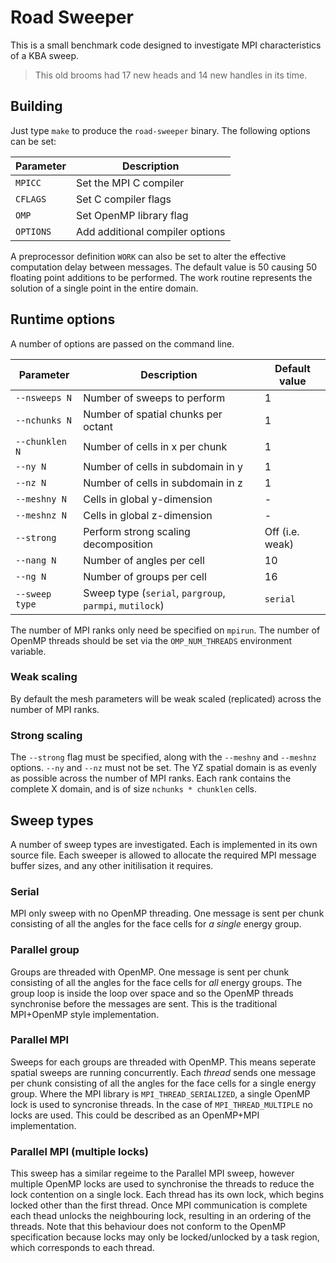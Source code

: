Road Sweeper
============

This is a small benchmark code designed to investigate MPI characteristics of a KBA sweep.

> This old brooms had 17 new heads and 14 new handles in its time.

## Building
Just type `make` to produce the `road-sweeper` binary.
The following options can be set:

| Parameter  | Description                     |
|------------|---------------------------------|
| `MPICC`    | Set the MPI C compiler          |
| `CFLAGS`   | Set C compiler flags            |
| `OMP`      | Set OpenMP library flag         |
| `OPTIONS`  | Add additional compiler options |

A preprocessor definition `WORK` can also be set to alter the effective computation delay between messages.
The default value is 50 causing 50 floating point additions to be performed.
The work routine represents the solution of a single point in the entire domain.

## Runtime options
A number of options are passed on the command line.

| Parameter      | Description                                             | Default value   |
|----------------|---------------------------------------------------------|-----------------|
| `--nsweeps N`  | Number of sweeps to perform                             | 1               |
| `--nchunks N`  | Number of spatial chunks per octant                     | 1               |
| `--chunklen N` | Number of cells in x per chunk                          | 1               |
| `--ny N`       | Number of cells in subdomain in y                       | 1               |
| `--nz N`       | Number of cells in subdomain in z                       | 1               |
| `--meshny N`   | Cells in global y-dimension                             | -               |
| `--meshnz N`   | Cells in global z-dimension                             | -               |
| `--strong`     | Perform strong scaling decomposition                    | Off (i.e. weak) |
| `--nang N`     | Number of angles per cell                               | 10              |
| `--ng N`       | Number of groups per cell                               | 16              |
| `--sweep type` | Sweep type (`serial`, `pargroup`, `parmpi`, `mutilock`) | `serial`        |

The number of MPI ranks only need be specified on `mpirun`.
The number of OpenMP threads should be set via the `OMP_NUM_THREADS` environment variable.

### Weak scaling
By default the mesh parameters will be weak scaled (replicated) across the number of MPI ranks.

### Strong scaling
The `--strong` flag must be specified, along with the `--meshny` and `--meshnz` options.
`--ny` and `--nz` must not be set.
The YZ spatial domain is as evenly as possible across the number of MPI ranks.
Each rank contains the complete X domain, and is of size `nchunks * chunklen` cells.

## Sweep types
A number of sweep types are investigated.
Each is implemented in its own source file.
Each sweeper is allowed to allocate the required MPI message buffer sizes, and any other initilisation it requires.

### Serial
MPI only sweep with no OpenMP threading.
One message is sent per chunk consisting of all the angles for the face cells for *a single* energy group.

### Parallel group
Groups are threaded with OpenMP.
One message is sent per chunk consisting of all the angles for the face cells for *all* energy groups.
The group loop is inside the loop over space and so the OpenMP threads synchronise before the messages are sent.
This is the traditional MPI+OpenMP style implementation.

### Parallel MPI
Sweeps for each groups are threaded with OpenMP.
This means seperate spatial sweeps are running concurrently.
Each *thread* sends one message per chunk consisting of all the angles for the face cells for a single energy group.
Where the MPI library is `MPI_THREAD_SERIALIZED`, a single OpenMP lock is used to syncronise threads.
In the case of `MPI_THREAD_MULTIPLE` no locks are used.
This could be described as an OpenMP+MPI implementation.

### Parallel MPI (multiple locks)
This sweep has a similar regeime to the Parallel MPI sweep, however multiple OpenMP locks are used to synchronise the threads to reduce the lock contention on a single lock.
Each thread has its own lock, which begins locked other than the first thread.
Once MPI communication is complete each thead unlocks the neighbouring lock, resulting in an ordering of the threads.
Note that this behaviour does not conform to the OpenMP specification because locks may only be locked/unlocked by a task region, which corresponds to each thread.

